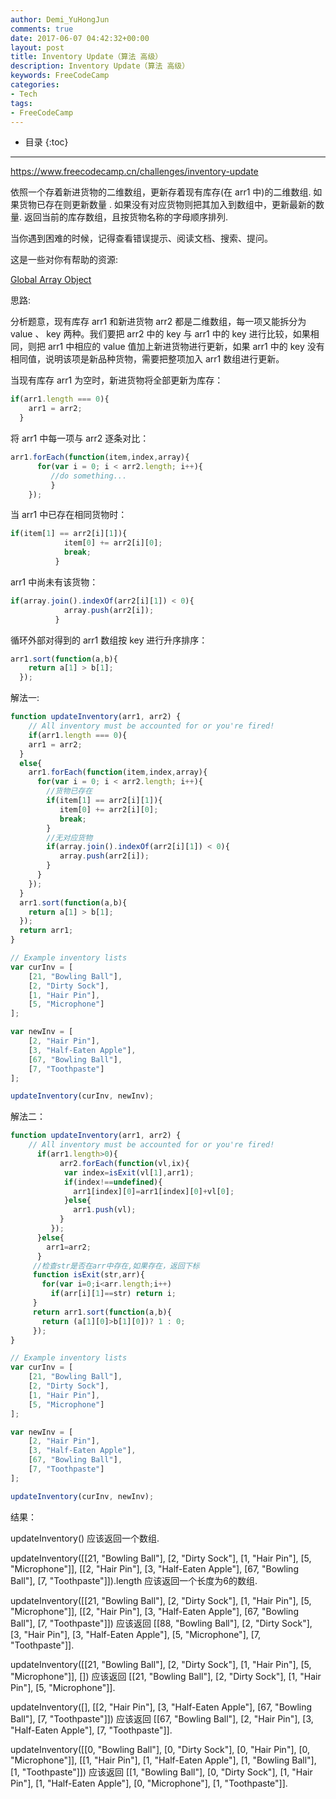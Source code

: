 ```yaml
---
author: Demi_YuHongJun
comments: true
date: 2017-06-07 04:42:32+00:00
layout: post
title: Inventory Update（算法 高级）
description: Inventory Update（算法 高级）
keywords: FreeCodeCamp
categories:
- Tech
tags:
- FreeCodeCamp
---
```

* 目录
{:toc}
---

https://www.freecodecamp.cn/challenges/inventory-update

依照一个存着新进货物的二维数组，更新存着现有库存(在 arr1 中)的二维数组. 如果货物已存在则更新数量 . 如果没有对应货物则把其加入到数组中，更新最新的数量. 返回当前的库存数组，且按货物名称的字母顺序排列.

当你遇到困难的时候，记得查看错误提示、阅读文档、搜索、提问。

这是一些对你有帮助的资源:

[Global Array Object](https://developer.mozilla.org/zh-CN/docs/Web/JavaScript/Reference/Global_Objects/Array)

思路:

分析题意，现有库存 arr1 和新进货物 arr2 都是二维数组，每一项又能拆分为 value 、 key 两种。我们要把 arr2 中的 key 与 arr1 中的 key 进行比较，如果相同，则把 arr1 中相应的 value 值加上新进货物进行更新，如果 arr1 中的 key 没有相同值，说明该项是新品种货物，需要把整项加入 arr1 数组进行更新。

当现有库存 arr1 为空时，新进货物将全部更新为库存：
```javascript
if(arr1.length === 0){
    arr1 = arr2;
  }
```

将 arr1 中每一项与 arr2 逐条对比：
```javascript
arr1.forEach(function(item,index,array){
      for(var i = 0; i < arr2.length; i++){
         //do something...     
         }
    });
```
当 arr1 中已存在相同货物时：
```javascript
if(item[1] == arr2[i][1]){
            item[0] += arr2[i][0];
            break;
          }
```

arr1 中尚未有该货物：
```javascript
if(array.join().indexOf(arr2[i][1]) < 0){
            array.push(arr2[i]);
          }
```

循环外部对得到的 arr1 数组按 key 进行升序排序：
```javascript
arr1.sort(function(a,b){
    return a[1] > b[1];
  });
```

解法一:

```javascript
function updateInventory(arr1, arr2) {
    // All inventory must be accounted for or you're fired!
    if(arr1.length === 0){
    arr1 = arr2;
  }
  else{
    arr1.forEach(function(item,index,array){
      for(var i = 0; i < arr2.length; i++){
        //货物已存在
        if(item[1] == arr2[i][1]){
           item[0] += arr2[i][0];
           break;
        }
        //无对应货物
        if(array.join().indexOf(arr2[i][1]) < 0){
           array.push(arr2[i]);
        }    
      }
    });
  }
  arr1.sort(function(a,b){
    return a[1] > b[1];
  });
  return arr1;
}

// Example inventory lists
var curInv = [
    [21, "Bowling Ball"],
    [2, "Dirty Sock"],
    [1, "Hair Pin"],
    [5, "Microphone"]
];

var newInv = [
    [2, "Hair Pin"],
    [3, "Half-Eaten Apple"],
    [67, "Bowling Ball"],
    [7, "Toothpaste"]
];

updateInventory(curInv, newInv);

```
解法二：

```javascript
function updateInventory(arr1, arr2) {
    // All inventory must be accounted for or you're fired!
      if(arr1.length>0){
           arr2.forEach(function(vl,ix){
            var index=isExit(vl[1],arr1);
            if(index!==undefined){
              arr1[index][0]=arr1[index][0]+vl[0];
            }else{
              arr1.push(vl);
           }
         });
      }else{
        arr1=arr2;
      }
     //检查str是否在arr中存在,如果存在，返回下标
     function isExit(str,arr){
       for(var i=0;i<arr.length;i++)
         if(arr[i][1]==str) return i;      
     }
     return arr1.sort(function(a,b){
       return (a[1][0]>b[1][0])? 1 : 0;
     });
}

// Example inventory lists
var curInv = [
    [21, "Bowling Ball"],
    [2, "Dirty Sock"],
    [1, "Hair Pin"],
    [5, "Microphone"]
];

var newInv = [
    [2, "Hair Pin"],
    [3, "Half-Eaten Apple"],
    [67, "Bowling Ball"],
    [7, "Toothpaste"]
];

updateInventory(curInv, newInv);

```
结果：

updateInventory() 应该返回一个数组.

updateInventory([[21, "Bowling Ball"], [2, "Dirty Sock"], [1, "Hair Pin"], [5, "Microphone"]], [[2, "Hair Pin"], [3, "Half-Eaten Apple"], [67, "Bowling Ball"], [7, "Toothpaste"]]).length 应该返回一个长度为6的数组.

updateInventory([[21, "Bowling Ball"], [2, "Dirty Sock"], [1, "Hair Pin"], [5, "Microphone"]], [[2, "Hair Pin"], [3, "Half-Eaten Apple"], [67, "Bowling Ball"], [7, "Toothpaste"]]) 应该返回 [[88, "Bowling Ball"], [2, "Dirty Sock"], [3, "Hair Pin"], [3, "Half-Eaten Apple"], [5, "Microphone"], [7, "Toothpaste"]].

updateInventory([[21, "Bowling Ball"], [2, "Dirty Sock"], [1, "Hair Pin"], [5, "Microphone"]], []) 应该返回 [[21, "Bowling Ball"], [2, "Dirty Sock"], [1, "Hair Pin"], [5, "Microphone"]].

updateInventory([], [[2, "Hair Pin"], [3, "Half-Eaten Apple"], [67, "Bowling Ball"], [7, "Toothpaste"]]) 应该返回 [[67, "Bowling Ball"], [2, "Hair Pin"], [3, "Half-Eaten Apple"], [7, "Toothpaste"]].

updateInventory([[0, "Bowling Ball"], [0, "Dirty Sock"], [0, "Hair Pin"], [0, "Microphone"]], [[1, "Hair Pin"], [1, "Half-Eaten Apple"], [1, "Bowling Ball"], [1, "Toothpaste"]]) 应该返回 [[1, "Bowling Ball"], [0, "Dirty Sock"], [1, "Hair Pin"], [1, "Half-Eaten Apple"], [0, "Microphone"], [1, "Toothpaste"]].